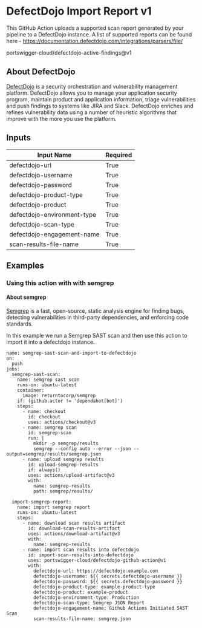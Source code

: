 # DefectDojo Import Report v1

This GitHub Action uploads a supported scan report generated by your pipeline to a DefectDojo instance. A list of supported reports can be found here - https://documentation.defectdojo.com/integrations/parsers/file/

portswigger-cloud/defectdojo-active-findings@v1


## About DefectDojo

[DefectDojo](https://github.com/DefectDojo/django-DefectDojo) is a security orchestration and vulnerability management platform. DefectDojo allows you to manage your application security program, maintain product and application information, triage vulnerabilities and push findings to systems like JIRA and Slack. DefectDojo enriches and refines vulnerability data using a number of heuristic algorithms that improve with the more you use the platform.

## Inputs

| Input Name                   | Required |
| ---------------------------- | -------- | 
| defectdojo-url               | True     |
| defectdojo-username          | True     |
| defectdojo-password          | True     |
| defectdojo-product-type      | True     |
| defectdojo-product           | True     |
| defectdojo-environment-type  | True     |
| defectdojo-scan-type         | True     |
| defectdojo-engagement-name   | True     |
| scan-results-file-name       | True     |

## Examples

### Using this action with with semgrep

#### About semgrep

[Semgrep](https://github.com/returntocorp/semgrep) is a fast, open-source, static analysis engine for finding bugs, detecting vulnerabilities in third-party dependencies, and enforcing code standards.

In this example we run a Semgrep SAST scan and then use this action to import it into a defectdojo instance.

```
name: semgrep-sast-scan-and-import-to-defectdojo
on:
  push
jobs:
  semgrep-sast-scan:
    name: semgrep sast scan
    runs-on: ubuntu-latest
    container:
      image: returntocorp/semgrep
    if: (github.actor != 'dependabot[bot]')
    steps:
      - name: checkout
        id: checkout
        uses: actions/checkout@v3
      - name: semgrep scan
        id: semgrep-scan
        run: |
          mkdir -p semgrep/results
          semgrep --config auto --error --json --output=semgrep/results/semgrep.json
      - name: upload semgrep results
        id: upload-semgrep-results
        if: always()
        uses: actions/upload-artifact@v3
        with:
          name: semgrep-results
          path: semgrep/results/

  import-semgrep-report:
    name: import semgrep report
    runs-on: ubuntu-latest
    steps:
      - name: download scan results artifact
        id: download-scan-results-artifact
        uses: actions/download-artifact@v3
        with:
          name: semgrep-results
      - name: import scan results into defectdojo
        id: import-scan-results-into-defectdojo
        uses: portswigger-cloud/defectdojo-github-action@v1
        with:
          defectdojo-url: https://defectdojo.example.con
          defectdojo-username: ${{ secrets.defectdojo-username }}
          defectdojo-password: ${{ secrets.defectdojo-password }}
          defectdojo-product-type: example-product-type
          defectdojo-product: example-product
          defectdojo-environment-type: Production
          defectdojo-scan-type: Semgrep JSON Report
          defectdojo-engagement-name: Github Actions Initiated SAST Scan
          scan-results-file-name: semgrep.json
```
